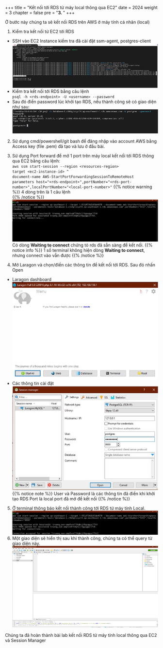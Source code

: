 +++
title = "Kết nối tới RDS từ máy local thông qua EC2"
date = 2024
weight = 3
chapter = false
pre = "<b>3. </b>"
+++

Ở bước này chúng ta sẽ kết nối RDS trên AWS ở máy tính cá nhân (local)

1. Kiểm tra kết nối từ EC2 tới RDS

- SSH vào EC2 Instance kiểm tra đã cài đặt ssm-agent, postgres-client
  ![DB SG](../../images/4-Connect-RDS/amazon-ssm-agent_success.jpg)
- Kiểm tra kết nối tới RDS bằng câu lệnh  
  `psql -h <rds-endpoint> -U <username> --password`
- Sau đó điền password lúc khởi tạo RDS, nếu thành công sẽ có giao diện như sau:
  ![DB SG](../../images/4-Connect-RDS/rds_connect_ec2.jpg)

2. Sử dụng cmd/powershell/git bash để đăng nhập vào account AWS bằng Access key (file .pem) đã tạo và lưu ở đầu bài.
3. Sử dụng Port forward để mở 1 port trên máy local kết nối tới RDS thông qua EC2 bằng câu lệnh:  
   `aws ssm start-session --region <resources-region> `  
   `target <ec2-instance-id> ^`  
   `document-name AWS-StartPortForwardingSessionToRemoteHost `  
   `parameters host="<rds-endpoint>",portNumber="<rds-port-number>",localPortNumber="<local-port-number>"`
   {{% notice warning %}}
   4 dòng trên là 1 câu lệnh  
   {{% /notice %}}
   ![DB SG](../../images/4-Connect-RDS/sso_rds.jpg)
   Có dòng **Waiting to connect** chứng tỏ rds đã sẵn sàng để kết nối.
   {{% notice info %}}
   1 số terminal không hiện dòng **Waiting to connect**, nhưng connect vào vẫn được
   {{% /notice %}}

4. Mở Laragon và chọn/điền các thông tin để kết nối tới RDS. Sau đó nhấn Open

- Laragon dashboard
  ![DB SG](../../images/4-Connect-RDS/laragon_console.jpg)
- Các thông tin cài đặt
  ![DB SG](../../images/4-Connect-RDS/laragon_db_detail.jpg)
  {{% notice note %}}
  User và Password là các thông tin đã điền khi khởi tạo RDS
  Port là local port đã mở để kết nối
  {{% /notice %}}

5. Ở terminal thông báo kết nối thành công tới RDS từ máy tính Local.
   ![DB SG](../../images/4-Connect-RDS/connect_success_cli.jpg)
6. Một giao diện sẽ hiển thị sau khi thành công, chúng ta có thể query từ giao diện này.
   ![DB SG](../../images/4-Connect-RDS/connect_success.jpg)

Chúng ta đã hoàn thành bài lab kết nối RDS từ máy tính local thông qua EC2 và Session Manager
